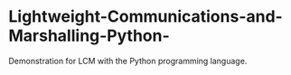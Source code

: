 # Lightweight-Communications-and-Marshalling-Python-
Demonstration for LCM with the Python programming language. 
